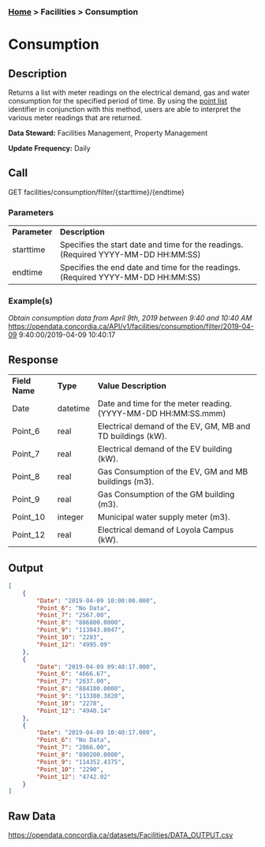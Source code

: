 ### [Home](../../README.md) > Facilities > Consumption

# Consumption


## Description
Returns a list with meter readings on the electrical demand, gas and water consumption for the specified period of time. By using the [point list](./pointlist.md) identifier in conjunction with this method, users are able to interpret the various meter readings that are returned.

**Data Steward:** Facilities Management, Property Management

**Update Frequency:** Daily

## Call
GET facilities/consumption/filter/{starttime}/{endtime}

### Parameters
<table>
    <tr>
        <td><b>Parameter</b></td>
        <td><b>Description</b></td>
    </tr>
        <tr>
        <td>starttime</td>
        <td>Specifies the start date and time for the readings. (Required YYYY-MM-DD HH:MM:SS)</td>
    </tr>
    </tr>
        <tr>
        <td>endtime</td>
        <td>Specifies the end date and time for the readings. (Required YYYY-MM-DD HH:MM:SS) </td>
    </tr>
</table>

### Example(s)
*Obtain consumption data from April 9th, 2019 between 9:40 and 10:40 AM*
https://opendata.concordia.ca/API/v1/facilities/consumption/filter/2019-04-09 9:40:00/2019-04-09 10:40:17

## Response
<table>
    <tr>
        <td><b>Field Name</b></td>
        <td><b>Type</b></td>
        <td><b>Value Description</b></td>
    </tr>
    <tr>
        <td>Date</td>
        <td>datetime</td>
        <td>Date and time for the meter reading. (YYYY-MM-DD HH:MM:SS.mmm)</td>
    </tr>
    <tr>
        <td>Point_6</td>
        <td>real</td>
        <td>Electrical demand of the EV, GM, MB and TD buildings (kW).</td>
    </tr>
    <tr>
        <td>Point_7</td>
        <td>real</td>
        <td>Electrical demand of the EV building (kW).</td>
    </tr>
    <tr>
        <td>Point_8</td>
        <td>real</td>
        <td>Gas Consumption of the EV, GM and MB buildings (m3).</td>
    </tr>
    <tr>
        <td>Point_9</td>
        <td>real</td>
        <td>Gas Consumption of the GM building (m3).</td>
    </tr>
    <tr>
        <td>Point_10</td>
        <td>integer</td>
        <td>Municipal water supply meter (m3).</td>
    </tr>
    <tr>
        <td>Point_12</td>
        <td>real</td>
        <td>Electrical demand of Loyola Campus (kW).</td>
    </tr>
</table>

## Output
```JSON
[
    {
        "Date": "2019-04-09 10:00:00.000",
        "Point_6": "No Data",
        "Point_7": "2567.00",
        "Point_8": "886800.0000",
        "Point_9": "113843.8047",
        "Point_10": "2283",
        "Point_12": "4995.09"
    },
    {
        "Date": "2019-04-09 09:40:17.000",
        "Point_6": "4666.67",
        "Point_7": "2637.00",
        "Point_8": "884100.0000",
        "Point_9": "113380.3828",
        "Point_10": "2278",
        "Point_12": "4940.14"
    },
    {
        "Date": "2019-04-09 10:40:17.000",
        "Point_6": "No Data",
        "Point_7": "2866.00",
        "Point_8": "890200.0000",
        "Point_9": "114352.4375",
        "Point_10": "2290",
        "Point_12": "4742.02"
    }
]
```

## Raw Data
https://opendata.concordia.ca/datasets/Facilities/DATA_OUTPUT.csv